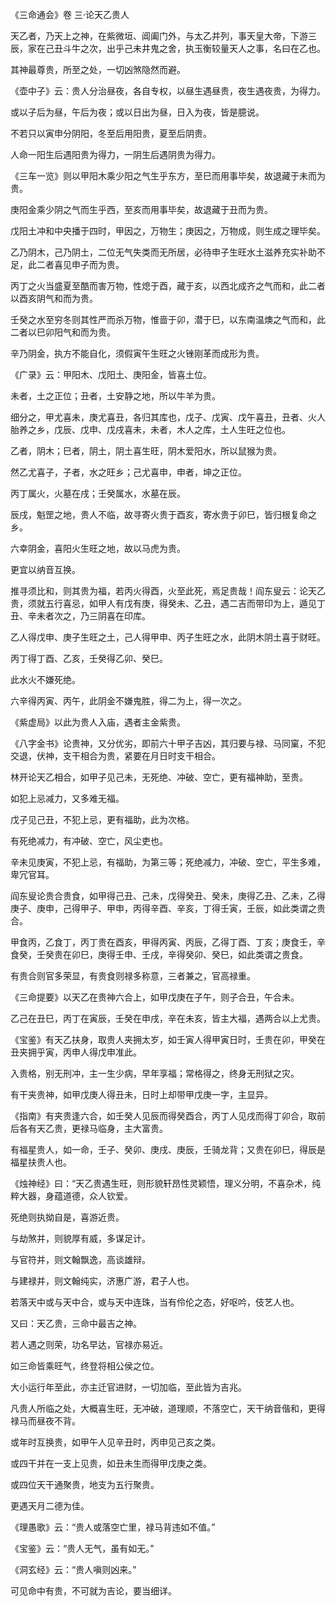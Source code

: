 《三命通会》卷 三·论天乙贵人

天乙者，乃天上之神，在紫微垣、阊阖门外，与太乙并列，事天皇大帝，下游三辰，家在己丑斗牛之次，出乎己未井鬼之舍，执玉衡较量天人之事，名曰在乙也。

其神最尊贵，所至之处，一切凶煞隐然而避。

《壶中子》云：贵人分治昼夜，各自专权，以昼生遇昼贵，夜生遇夜贵，为得力。

或以子后为昼，午后为夜；或以日出为昼，日入为夜，皆是臆说。

不若只以寅申分阴阳，冬至后用阳贵，夏至后阴贵。

人命一阳生后遇阳贵为得力，一阴生后遇阴贵为得力。

《三车一览》则以甲阳木乘少阳之气生乎东方，至巳而用事毕矣，故退藏于未而为贵。

庚阳金乘少阴之气而生乎西，至亥而用事毕矣，故退藏于丑而为贵。

戊阳土冲和中央播于四时，甲因之，万物生；庚因之，万物成，则生成之理毕矣。

乙乃阴木，己乃阴土，二位无气失类而无所居，必待申子生旺水土滋养充实补助不足，此二者喜见申子而为贵。

丙丁之火当盛夏至酷而害万物，性熄于酉，藏于亥，以西北成齐之气而和，此二者以酉亥阴气和而为贵。

壬癸之水至穷冬则其性严而杀万物，惟啬于卯，潜于巳，以东南温燠之气而和，此二者以巳卯阳气和而为贵。

辛乃阴金，执方不能自化，须假寅午生旺之火锉刚革而成形为贵。

《广录》云：甲阳木、戊阳土、庚阳金，皆喜土位。

未者，土之正位；丑者，土安静之地，所以牛羊为贵。

细分之，甲尤喜未，庚尤喜丑，各归其库也，戊子、戊寅、戊午喜丑，丑者、火人胎养之乡，戊辰、戊申、戊戌喜未，未者，木人之库，土人生旺之位也。

乙者，阴木；巳者，阴土，阴土喜生旺，阴木爱阳水，所以鼠猴为贵。

然乙尤喜子，子者，水之旺乡；己尤喜申，申者，坤之正位。

丙丁属火，火墓在戌；壬癸属水，水墓在辰。

辰戌，魁罡之地，贵人不临，故寻寄火贵于酉亥，寄水贵于卯巳，皆归根复命之乡。

六幸阴金，喜阳火生旺之地，故以马虎为贵。

更宜以纳音互换。

推寻须比和，则其贵为福，若丙火得酉，火至此死，焉足贵哉！阎东叟云：论天乙贵，须就五行喜忌，如甲人有戊有庚，得癸未、乙丑，遇二吉而带印为上，遁见丁丑、辛未者次之，乃三阴喜在印库。

乙人得戊申、庚子生旺之土，己人得甲申、丙子生旺之水，此阴木阴土喜于财旺。

丙丁得丁酉、乙亥，壬癸得乙卯、癸巳。

此水火不嫌死绝。

六辛得丙寅、丙午，此阴金不嫌鬼胜，得二为上，得一次之。

《紫虚局》以此为贵人入庙，遇者主金紫贵。

《八字金书》论贵神，又分优劣，即前六十甲子吉凶，其归要与禄、马同窠，不犯交退，伏神，支干相合为贵，紧要在月日时支干相合。

林开论天乙相合，如甲子见己未，无死绝、冲破、空亡，更有福神助，至贵。

如犯上忌减力，又多难无福。

戊子见己丑，不犯上忌，更有福助，此为次格。

有死绝减力，有冲破、空亡，风尘吏也。

辛未见庚寅，不犯上忌，有福助，为第三等；死绝减力，冲破、空亡，平生多难，卑冗官耳。

阎东叟论贵合贵食，如甲得己丑、己未，戊得癸丑、癸未，庚得乙丑、乙未，乙得庚子、庚申，己得甲子、甲申，丙得辛酉、辛亥，丁得壬寅，壬辰，如此类谓之贵合。

甲食丙，乙食丁，丙丁贵在酉亥，甲得丙寅、丙辰，乙得丁酉、丁亥；庚食壬，辛食癸，壬癸贵在卯巳，庚得壬申、壬戌，辛得癸卯、癸巳，如此类谓之贵食。

有贵合则官多荣显，有贵食则禄多称意，三者兼之，官高禄重。

《三命提要》以天乙在贵神六合上，如甲戊庚在子午，则子合丑，午合未。

乙己在丑巳，丙丁在寅辰，壬癸在申戌，辛在未亥，皆主大福，遇两合以上尤贵。

《宝鉴》有天乙扶身，取贵人夹拥太岁，如壬寅人得甲寅日时，壬贵在卯，甲癸在丑夹拥乎寅，丙申人得戊申准此。

入贵格，别无刑冲，主一生少病，早年享福；常格得之，终身无刑狱之灾。

有干夹贵神，如甲戊庚人得丑未，日时上却带甲戊庚一字，主显异。

《指南》有夹贵逢六合，如壬癸人见辰而得癸酉合，丙丁人见戌而得丁卯合，取前后各有天乙贵，更禄马临身，主大富贵。

有福星贵人，如一命，壬子、癸卯、庚戌、庚辰，壬骑龙背；又贵在卯巳，得辰是福星扶贵人也。

《烛神经》曰：“天乙贵遇生旺，则形貌轩昂性灵颖悟，理义分明，不喜杂术，纯粹大器，身蕴道德，众人钦爱。

死绝则执拗自是，喜游近贵。

与劫煞并，则貌厚有威，多谋足计。

与官符并，则文翰飘逸，高谈雄辩。

与建禄并，则文翰纯实，济惠广游，君子人也。

若落天中或与天中合，或与天中连珠，当有伶伦之态，好呕吟，伎艺人也。

又曰：天乙贵，三命中最吉之神。

若人遇之则荣，功名早达，官禄亦易近。

如三命皆乘旺气，终登将相公侯之位。

大小运行年至此，亦主迁官进财，一切加临，至此皆为吉兆。

凡贵人所临之处，大概喜生旺，无冲破，道理顺，不落空亡，天干纳音偕和，更得禄马而昼夜不背。

或年时互换贵，如甲午人见辛丑时，丙申见己亥之类。

或四干并在一支上见贵，如丑未生而得甲戊庚之类。

或四位天干通聚贵，地支为五行聚贵。

更遇天月二德为佳。

《理愚歌》云：“贵人或落空亡里，禄马背违如不值。”

《宝鉴》云：“贵人无气，虽有如无。”

《洞玄经》云：“贵人嗔则凶来。”

可见命中有贵，不可就为吉论，要当细详。

